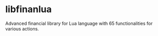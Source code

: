# libfinanlua
Advanced financial library for Lua language with 65 functionalities for various actions.
